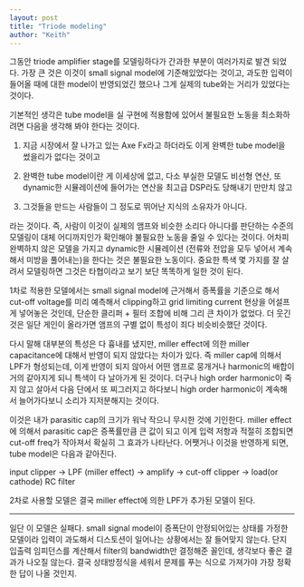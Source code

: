 ```yaml
---
layout: post
title: "Triode modeling"
author: "Keith"
---
```



그동안 triode amplifier stage를 모델링하다가 간과한 부분이 여러가지로 발견 되었다. 가장 큰 것은 이것이 small signal model에 기준해있었다는 것이고, 과도한 입력이 들어올 때에 대한 model이 반영되었긴 했으나 그게 실제의 tube와는 거리가 있었다는 것이다.




기본적인 생각은 tube model을 실 구현에 적용함에 있어서 불필요한 노동을 최소화하려면 다음을 생각해 봐야 한다는 것이다.




1) 지금 시장에서 잘 나가고 있는 Axe Fx라고 하더라도 이게 완벽한 tube model을 썼을리가 없다는 것이고

2) 완벽한 tube model이란 게 이세상에 없고, 다소 부실한 모델도 비선형 연산, 또 dynamic한 시뮬레이션에 들어가는 연산을 최고급 DSP라도 당해내기 만만치 않고

3) 그것들을 만드는 사람들이 그 정도로 뛰어난 지식의 소유자가 아니다.




라는 것이다. 즉, 사람이 이것이 실제의 앰프와 비슷한 소리다 아니다를 판단하는 수준의 모델링이 대체 어디까지인가 확인해야 불필요한 노동을 줄일 수 있다는 것이다. 어차피 완벽하지 않은 모델을 가지고 dynamic한 시뮬레이션 (전류와 전압을 모두 넣어서 계속해서 미방을 풀어내는)을 한다는 것은 불필요한 노동이다. 중요한 특색 몇 가지를 잘 살려서 모델링하면 그것은 타협이라고 보기 보단 똑똑하게 일한 것이 된다. 




1차로 적용한 모델에서는 small signal model에 근거해서 증폭률을 기준으로 해서 cut-off voltage를 미리 예측해서 clipping하고 grid limiting current 현상을 어설프게 넣어놓은 것인데, 단순한 클리퍼 + 필터 조합에 비해 그리 큰 차이가 없었다. 더 웃긴 것은 일단 게인이 올라가면 앰프의 구별 없이 특성이 죄다 비슷비슷했단 것이다.




다시 말해 대부분의 특성은 다 흉내를 냈지만, miller effect에 의한 miller capacitance에 대해서 반영이 되지 않았다는 차이가 있다. 즉 miller cap에 의해서 LPF가 형성되는데, 이게 반영이 되지 않아서 어떤 앰프로 뭉개거나 harmonic의 배합이 거의 같아지게 되니 특색이 다 날아가게 된 것이다. 더구나 high order harmonic이 죽지 않고 살아서 다음 단에서 또 찌그러지고 하다보니 high order harmonic이 계속해서 늘어가다보니 소리가 지저분해지는 것이다.




이것은 내가 parasitic cap의 크기가 워낙 작으니 무시한 것에 기인한다. miller effect에 의해서 parasitic cap은 증폭률만큼 큰 값이 되고 이게 입력 저항과 적절히 조합되면 cut-off freq가 작아져서 확실히 그 효과가 나타난다. 어쨋거나 이것을 반영하게 되면, tube model은 다음과 같아진다.




input clipper -> LPF (miller effect) -> amplify -> cut-off clipper -> load(or cathode) RC filter 




2차로 사용할 모델은 결국 miller effect에 의한 LPF가 추가된 모델이 된다.

---------

일단 이 모델은 실패다. small signal model이 증폭단이 안정되어있는 상태를 가정한 모델이라 입력이 과도해서 디스토션이 일어나는 상황에서는 잘 들어맞지 않는다. 단지 입출력 임피던스를 계산해서 filter의 bandwidth만 결정해준 꼴인데, 생각보다 좋은 결과가 나오질 않는다. 결국 상태방정식을 세워서 문제를 푸는 식으로 가져가야 가장 정확한 답이 나올 것인지. 





